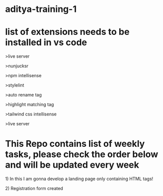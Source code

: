 # aditya-training-1

# list of extensions needs to be installed in vs code
<p><span>></span><span>live server</span></p>
<p><span>></span><span>nunjucksr</span></p>
<p><span>></span><span>npm intellisense</span></p>
<p><span>></span><span>stylelint</span></p>
<p><span>></span><span>auto rename tag</span></p>
<p><span>></span><span>highlight matching tag</span></p>
<p><span>></span><span>tailwind css intellisense</span></p>
<p><span>></span><span>live server</span></p>

# This Repo contains list of weekly tasks, please check the order below and will be updated every week

<p>1) In this I am gonna develop a landing page only containing HTML tags!</p>
<p>2) Registration form created</p>